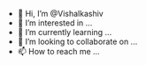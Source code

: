 - 👋 Hi, I’m @Vishalkashiv
- 👀 I’m interested in ...
- 🌱 I’m currently learning ...
- 💞️ I’m looking to collaborate on ...
- 📫 How to reach me ...

<!---
Vishalkashiv/Vishalkashiv is a ✨ special ✨ repository because its `README.md` (this file) appears on your GitHub profile.
You can click the Preview link to take a look at your changes.
--->
